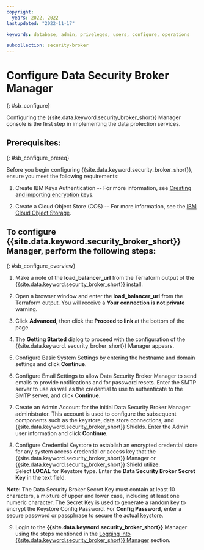 ```yaml
---
copyright:
  years: 2022, 2022
lastupdated: "2022-11-17"

keywords: database, admin, priveleges, users, configure, operations

subcollection: security-broker
---
```


# Configure Data Security Broker Manager
{: #sb_configure}

Configuring the {{site.data.keyword.security_broker_short}} Manager console is the first step
in implementing the data protection services.

## **Prerequisites:**
{: #sb_configure_prereq}

Before you begin configuring {{site.data.keyword.security_broker_short}}, ensure you meet the
following requirements:

1.  Create IBM Keys Authentication -- For more information, see
    [Creating and importing encryption
    keys](https://cloud.ibm.com/docs/key-protect?topic=key-protect-tutorial-import-keys).

2.  Create a Cloud Object Store (COS) -- For more information, see
    the [IBM Cloud Object
    Storage](https://www.ibm.com/cloud/object-storage).

## To configure {{site.data.keyword.security_broker_short}} Manager, perform the following steps:
{: #sb_configure_overview}

1.  Make a note of the **load_balancer_url** from the Terraform output of the {{site.data.keyword.security_broker_short}} install.

2.  Open a browser window and enter the **load_balancer_url** from the
    Terraform output. You will receive a **Your connection is not private** warning.

3.  Click **Advanced**, then click the **Proceed to link** at the bottom of the page.

4.  The **Getting Started** dialog to proceed with the configuration of the {{site.data.keyword.        security_broker_short}} Manager appears.

5.  Configure Basic System Settings by entering the hostname and domain settings and click **Continue**.

6.  Configure Email Settings to allow Data Security Broker Manager to
    send emails to provide notifications and for password resets. Enter the SMTP server to use as well as the credential to use to authenticate to the SMTP server, and click **Continue**.

7.  Create an Admin Account for the initial Data Security Broker Manager administrator. This account is   used to configure the subsequent components such as the keystore, data store connections,
    and {{site.data.keyword.security_broker_short}} Shields. Enter the Admin user information
    and click **Continue**.

8.  Configure Credential Keystore to establish an encrypted credential store for any system access credential or access key that the {{site.data.keyword.security_broker_short}} Manager or {{site.data.keyword.security_broker_short}} Shield utilize. Select **LOCAL** for Keystore type. Enter the **Data Security Broker** **Secret Key** in the text field. 

**Note**: The Data Security Broker Secret Key must contain at least 10 characters, a mixture of upper and lower case, including at least one numeric character. The Secret Key is used to generate a random key to encrypt the Keystore Config Password. For **Config Password**, enter a secure
password or passphrase to secure the actual keystore.

9. Login to the **{{site.data.keyword.security_broker_short}}** Manager using the steps mentioned in the [Logging into {{site.data.keyword.security_broker_short}} Manager](/docs/security-broker?topic=security-broker-sb_login) section.
